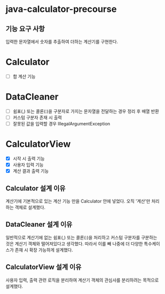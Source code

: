 # java-calculator-precourse

## 기능 요구 사항

입력한 문자열에서 숫자를 추출하여 더하는 계산기를 구현한다.

# Calculator

- [ ] 합 계산 기능

# DataCleaner

- [ ] 쉼표(,) 또는 콜론(:)을 구분자로 가지는 문자열을 전달하는 경우 정리 후 배열 반환
- [ ] 커스텀 구분자 존재 시 출력
- [ ] 잘못된 값을 입력할 경우 IllegalArgumentException

# CalculatorView

- [x] 시작 시 출력 기능
- [x] 사용자 입력 기능
- [x] 계산 결과 출력 기능

## Calculator 설계 이유

계산기에 기본적으로 있는 계산 기능 만을 Calculator 안에 넣었다. 오직 '계산'만 처리하는 객체로 설계했다.

## DataCleaner 설계 이유

일반적으로 계산기에 없는 쉼표(,) 또는 콜론(:)을 처리하고 커스텀 구분자를 구분하는 것은 계산기 객체와 떨어져있다고 생각했다. 따라서 이를 빼 나중에 더 다양한 특수케이스가 존재 시 확장 가능하게 설계했다.

## CalculatorView 설계 이유

사용자 입력, 출력 관련 로직을 분리하여 계산기 객체의 관심사를 분리하려는 목적으로 설계했다.